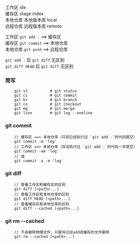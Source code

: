 工作区 ide  
缓存区 stage index  
本地仓库 本地版本库 local  
远程仓库 远程版本库 remote  
  
工作区 `git add .` ==> 缓存区  
缓存区 `git commit` ==> 本地仓库  
本地仓库 `git push` ==> 远程仓库  
  
`git add .` 后 `git diff` 无区别  
`git diff HEAD` 后 `git diff` 无区别  

### 简写 ###
``` shell
    git st          # git status
    git ci          # git commit
    git br          # git branch
    git co          # git checkout
    git mg          # git merge
    git line        # git log --oneline
``` 

### git commit ###
``` shell
    // 缓存区 ==> 本地仓库（只将已经执行过 `git add .`的代码提交）
    git commit -m 'log'
    // 工作区 ==> 本地仓库（将没执行过 `git add .`的代码一并提交）
    git commit -am 'log'
    // 或
    git commit -a -m 'log'
```
  
### git diff ### 
``` shell
    // 查看工作区和缓存区的区别
    git diff [<path>...]
    // 查看工作区和本地仓库的区别
    git diff HEAD [<path>...]
    // 查看缓存区和本地仓库的区别
    git diff --cached [<path>...]
```

### git rm --cached ###   
``` shell
    // 不会删除物理文件，只是将已经add进缓存的文件删除
    git rm --cached [<path>...]
```